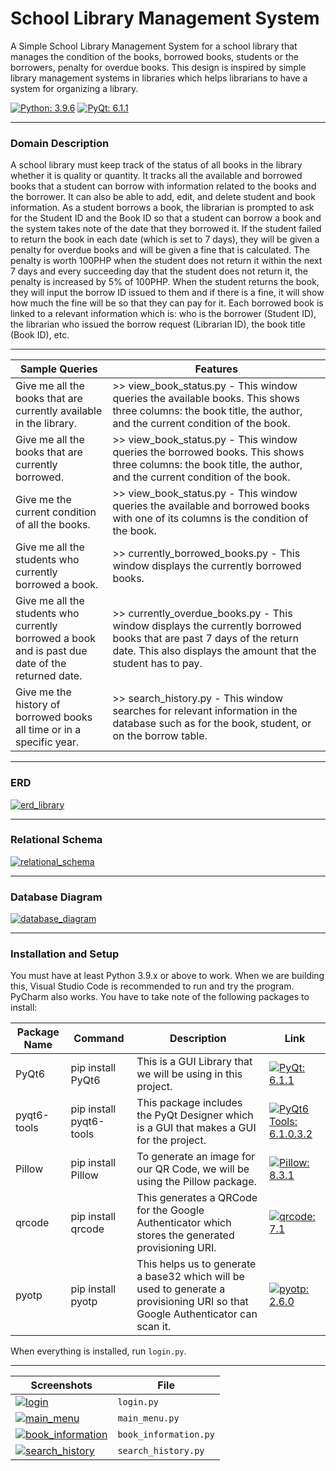 # School Library Management System
A Simple School Library Management System for a school library that manages the condition of the books, borrowed books, students or the borrowers, penalty for overdue books. This design is inspired by simple library management systems in libraries which helps librarians to have a system for organizing a library.

[![Python: 3.9.6](https://img.shields.io/badge/python-3.9.6-blue?logo=python&logoColor=FFE873)](https://www.python.org/downloads) [![PyQt: 6.1.1](https://img.shields.io/badge/pyqt-6.1.1-darkgreen)](https://pypi.org/project/PyQt6)
___
### Domain Description
A school library must keep track of the status of all books in the library whether it is quality or quantity. It tracks all the available and borrowed books that a student can borrow with information related to the books and the borrower. It can also be able to add, edit, and delete student and book information. As a student borrows a book, the librarian is prompted to ask for the Student ID and the Book ID so that a student can borrow a book and the system takes note of the date that they borrowed it. If the student failed to return the book in each date (which is set to 7 days), they will be given a penalty for overdue books and will be given a fine that is calculated. The penalty is worth 100PHP when the student does not return it within the next 7 days and every succeeding day that the student does not return it, the penalty is increased by 5% of 100PHP. When the student returns the book, they will input the borrow ID issued to them and if there is a fine, it will show how much the fine will be so that they can pay for it. Each borrowed book is linked to a relevant information which is: who is the borrower (Student ID), the librarian who issued the borrow request (Librarian ID), the book title (Book ID), etc.
___
| Sample Queries                                                                                    | Features                                                                                                                                                                                 |
|---------------------------------------------------------------------------------------------------|------------------------------------------------------------------------------------------------------------------------------------------------------------------------------------------|
| Give me all the books that are currently available in the library.                                | >>   view_book_status.py - This window queries the available books. This shows three columns: the book title, the author, and the current condition of the book.                         |
| Give me all the books that are currently borrowed.                                                | >>   view_book_status.py - This window queries the borrowed books. This shows three columns: the book title, the author, and the current   condition of the book.                        |
| Give me the current condition of all the books.                                                   | >>   view_book_status.py - This window queries the available and borrowed books with one of its columns is the condition of the book.                                                    |
| Give me all the students who currently borrowed a book.                                           | >>   currently_borrowed_books.py - This window displays the currently borrowed books.                                                                                                    |
| Give me all the students who currently borrowed a book and is past due date of the returned date. | >>   currently_overdue_books.py - This window displays the currently borrowed books that are past 7 days of the return date. This also displays the amount that the student has to pay.  |
| Give me the history of borrowed books all time or in a specific year.                             | >>   search_history.py - This window searches for relevant information in the database such as for the book, student, or on the borrow table.                                            |
___
### ERD
[![erd_library][1]][1]

___
### Relational Schema
[![relational_schema][2]][2]
___
### Database Diagram
[![database_diagram][3]][3]
___
### Installation and Setup
You must have at least Python 3.9.x or above to work. When we are building this, Visual Studio Code is recommended to run and try the program. PyCharm also works. You have to take note of the following packages to install:

| Package Name | Command                 | Description                                                                                                                     | Link                                                                                                                            |
|--------------|-------------------------|---------------------------------------------------------------------------------------------------------------------------------|---------------------------------------------------------------------------------------------------------------------------------|
| PyQt6        | pip install PyQt6       | This is a GUI Library that we will be using in this project.                                                                    | [![PyQt: 6.1.1](https://img.shields.io/badge/pyqt-6.1.1-darkgreen)](https://pypi.org/project/PyQt6)                             |
| pyqt6-tools  | pip install pyqt6-tools | This package includes the PyQt Designer which is a GUI that makes a GUI for the project.                                        | [![PyQt6 Tools: 6.1.0.3.2](https://img.shields.io/badge/pyqt6tools-6.1.0.3.2-darkgreen)](https://pypi.org/project/pyqt6-tools/) |
| Pillow       | pip install Pillow      | To generate an image for our QR Code, we will be using the Pillow package.                                                      | [![Pillow: 8.3.1](https://img.shields.io/badge/Pillow-8.3.1-blue)](https://pypi.org/project/Pillow/)                            |
| qrcode       | pip install qrcode      | This generates a QRCode for the Google Authenticator which stores the generated provisioning URI.                              | [![qrcode: 7.1](https://img.shields.io/badge/qrcode-7.1-black)](https://pypi.org/project/qrcode/)                               |
| pyotp        | pip install pyotp       | This helps us to generate a base32 which will be used to generate a provisioning URI so that Google Authenticator can scan it. | [![pyotp: 2.6.0](https://img.shields.io/badge/pyotp-2.6.0-black)](https://pypi.org/project/pyotp/)                              |

When everything is installed, run `login.py`. 
___
| Screenshots                 | File                |
|-----------------------------|---------------------|
| [![login][4]][4]            | `login.py`            |
| [![main_menu][5]][5]        | `main_menu.py`        |
| [![book_information][6]][6] | `book_information.py` |
| [![search_history][7]][7]   | `search_history.py`        |

[1]: https://raw.githubusercontent.com/blaterwolf/lmspy/main/img/erd_library.png
[2]: https://raw.githubusercontent.com/blaterwolf/lmspy/main/img/relational_schema.png
[3]: https://raw.githubusercontent.com/blaterwolf/lmspy/main/img/database_diagram.png
[4]: https://raw.githubusercontent.com/blaterwolf/lmspy/main/img/login.png
[5]: https://raw.githubusercontent.com/blaterwolf/lmspy/main/img/main_menu.png
[6]: https://raw.githubusercontent.com/blaterwolf/lmspy/main/img/book_information.png
[7]: https://raw.githubusercontent.com/blaterwolf/lmspy/main/img/search_history.png